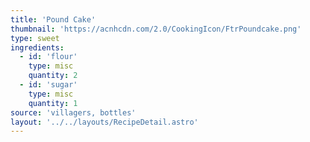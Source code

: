 ```yaml
---
title: 'Pound Cake'
thumbnail: 'https://acnhcdn.com/2.0/CookingIcon/FtrPoundcake.png'
type: sweet
ingredients:
  - id: 'flour'
    type: misc
    quantity: 2
  - id: 'sugar'
    type: misc
    quantity: 1
source: 'villagers, bottles'
layout: '../../layouts/RecipeDetail.astro'
---
```

